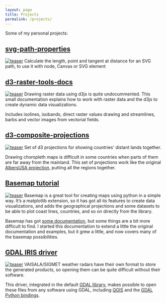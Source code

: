 ```yaml
---
layout: page
title: Projects
permalink: /projects/
---
```


Some of my personal projects:

<h2><a href="https://geoexamples.com/svg-path-properties/">svg-path-properties</a></h2>
<a href="https://geoexamples.com/svg-path-properties/"><img class="teaser" src="{{ site.baseurl }}/images/teasers/svg-path-properties.png" alt="teaser" itemprop="image"></a>
Calculate the length, point and tangent at distance for an SVG path, to use it with node, Canvas or SVG element

<h2><a href="http://geoexamples.com/d3-raster-tools-docs/">d3-raster-tools-docs</a></h2>
<a href="http://geoexamples.com/d3-raster-tools-docs/"><img class="teaser" src="{{ site.baseurl }}/images/teasers/d3-raster-tools-docs.png" alt="teaser" itemprop="image"></a>
Drawing raster data using d3js is quite undocummented. This small documentation explains how to work with raster data and the d3js to create dynamic data visualizations.

Includes isolines, isobands, direct raster values drawing and streamlines, barbs and vector images from vectorial fields.

<h2><a href="http://geoexamples.com/d3-composite-projections/">d3-composite-projections</a></h2>
<a href="http://geoexamples.com/d3-composite-projections/"><img class="teaser" src="{{ site.baseurl }}/images/teasers/d3-composite-projections.png" alt="teaser" itemprop="image"></a>
Set of d3 projections for showing countries' distant lands together.

Drawing choropleth maps is difficult in some countries when parts of them are far away from the mainland. This set of projections work like the original [AlbersUSA projection](https://github.com/mbostock/d3/wiki/Geo-Projections#albersUsa), putting all the regions together.

<h2><a href="https://basemaptutorial.readthedocs.org/en/latest/">Basemap tutorial</a></h2>
<a href="https://basemaptutorial.readthedocs.org/en/latest/"><img class="teaser" src="{{ site.baseurl }}/images/teasers/basemaptutorial.png" alt="teaser" itemprop="image"></a>
Basemap is a great tool for creating maps using python in a simple way. It’s a matplotlib extension, so it has got all its features to create data visualizations, and adds the geographical projections and some datasets to be able to plot coast lines, countries, and so on directly from the library.

Basemap has got [some documentation](http://matplotlib.org/basemap/index.html), but some things are a bit more difficult to find. I started this documentation to extend a little the original documentation and examples, but it grew a little, and now covers many of the basemap possibilities.

<h2><a href="http://www.gdal.org/frmt_various.html#IRIS">GDAL IRIS driver</a></h2>
<a href="http://www.gdal.org/frmt_various.html#IRIS"><img class="teaser" src="{{ site.baseurl }}/images/teasers/gdal-iris-driver.png" alt="teaser" itemprop="image"></a>
VAISALA/SIGMET weather radars have their own format to store the generated products, so opening them can be quite difficult without their software.

This driver, integrated in the default [GDAL library](http://www.gdal.org/), makes possible to open these files from any software using GDAL, including [QGIS](http://www.qgis.org) and the [GDAL Python bindings](http://trac.osgeo.org/gdal/wiki/GdalOgrInPython).
